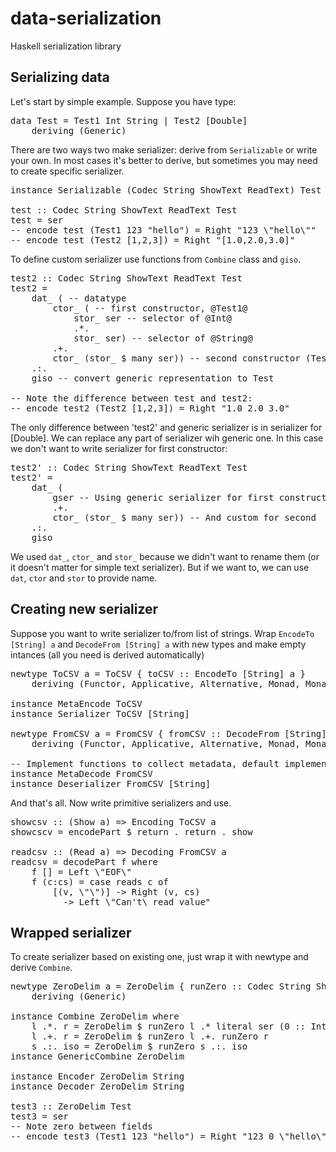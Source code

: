 data-serialization
==================

Haskell serialization library

Serializing data
------------

Let's start by simple example. Suppose you have type:

<pre>
data Test = Test1 Int String | Test2 [Double]
    deriving (Generic)
</pre>

There are two ways two make serializer: derive from <code>Serializable</code> or write your own.
In most cases it's better to derive, but sometimes you may need to create specific serializer.

<pre>
instance Serializable (Codec String ShowText ReadText) Test

test :: Codec String ShowText ReadText Test
test = ser
-- encode test (Test1 123 "hello") = Right "123 \"hello\""
-- encode test (Test2 [1,2,3]) = Right "[1.0,2.0,3.0]"
</pre>

To define custom serializer use functions from <code>Combine</code> class and <code>giso</code>.

<pre>
test2 :: Codec String ShowText ReadText Test
test2 =
    dat_ ( -- datatype
        ctor_ ( -- first constructor, @Test1@
            stor_ ser -- selector of @Int@
            .*.
            stor_ ser) -- selector of @String@
        .+.
        ctor_ (stor_ $ many ser)) -- second constructor (Test2) with only one selector
    .:.
    giso -- convert generic representation to Test

-- Note the difference between test and test2:
-- encode test2 (Test2 [1,2,3]) = Right "1.0 2.0 3.0"
</pre>

The only difference between 'test2' and generic serializer is in serializer for [Double]. We can replace any part of serializer wih generic one. In this case we don't want to write serializer for first constructor:

<pre>
test2' :: Codec String ShowText ReadText Test
test2' =
    dat_ (
        gser -- Using generic serializer for first constructor
        .+.
        ctor_ (stor_ $ many ser)) -- And custom for second
    .:.
    giso
</pre>

We used <code>dat_</code>, <code>ctor_</code> and <code>stor_</code> because we didn't want to rename them (or it doesn't matter for simple text serializer). But if we want to, we can use <code>dat</code>, <code>ctor</code> and <code>stor</code> to provide name.

Creating new serializer
------------------

Suppose you want to write serializer to/from list of strings. Wrap <code>EncodeTo [String] a</code> and <code>DecodeFrom [String] a</code> with new types and make empty intances (all you need is derived automatically)

<pre>
newtype ToCSV a = ToCSV { toCSV :: EncodeTo [String] a }
    deriving (Functor, Applicative, Alternative, Monad, MonadError String, Generic)

instance MetaEncode ToCSV
instance Serializer ToCSV [String]

newtype FromCSV a = FromCSV { fromCSV :: DecodeFrom [String] a }
    deriving (Functor, Applicative, Alternative, Monad, MonadError String, Generic)

-- Implement functions to collect metadata, default implementation just throws it away
instance MetaDecode FromCSV
instance Deserializer FromCSV [String]
</pre>

And that's all. Now write primitive serializers and use.

<pre>
showcsv :: (Show a) =&gt; Encoding ToCSV a
showcscv = encodePart $ return . return . show

readcsv :: (Read a) =&gt; Decoding FromCSV a
readcsv = decodePart f where
    f [] = Left \"EOF\"
    f (c:cs) = case reads c of
        [(v, \"\")] -&gt; Right (v, cs)
        _ -&gt; Left \"Can't\ read value"
</pre>

Wrapped serializer
---------------

To create serializer based on existing one, just wrap it with newtype and derive <code>Combine</code>.

<pre>
newtype ZeroDelim a = ZeroDelim { runZero :: Codec String ShowText ReadText a }
    deriving (Generic)

instance Combine ZeroDelim where
    l .*. r = ZeroDelim $ runZero l .* literal ser (0 :: Int) .*. runZero r
    l .+. r = ZeroDelim $ runZero l .+. runZero r
    s .:. iso = ZeroDelim $ runZero s .:. iso
instance GenericCombine ZeroDelim

instance Encoder ZeroDelim String
instance Decoder ZeroDelim String

test3 :: ZeroDelim Test
test3 = ser
-- Note zero between fields
-- encode test3 (Test1 123 "hello") = Right "123 0 \"hello\""
</pre>
